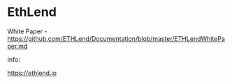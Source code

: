 # EthLend

White Paper - https://github.com/ETHLend/Documentation/blob/master/ETHLendWhitePaper.md

Info:

https://ethlend.io